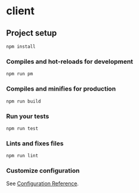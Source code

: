 # client

## Project setup
```
npm install
```

### Compiles and hot-reloads for development
```
npm run pm
```

### Compiles and minifies for production
```
npm run build
```

### Run your tests
```
npm run test
```

### Lints and fixes files
```
npm run lint
```

### Customize configuration
See [Configuration Reference](https://cli.vuejs.org/config/).
